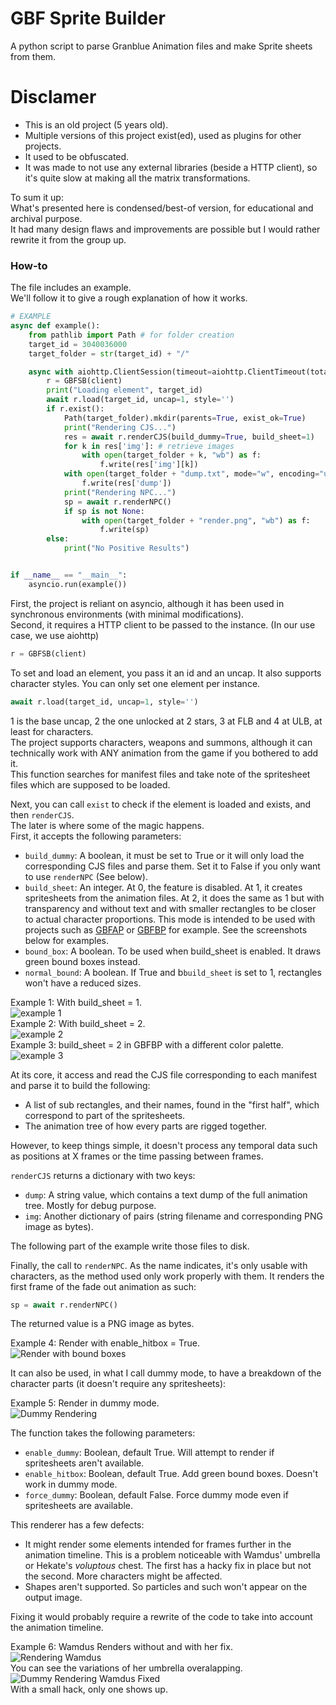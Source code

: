 # GBF Sprite Builder  
  
A python script to parse Granblue Animation files and make Sprite sheets from them.  
  
# Disclamer  
- This is an old project (5 years old).  
- Multiple versions of this project exist(ed), used as plugins for other projects.  
- It used to be obfuscated.  
- It was made to not use any external libraries (beside a HTTP client), so it's quite slow at making all the matrix transformations.  
  
To sum it up:  
What's presented here is condensed/best-of version, for educational and archival purpose.  
It had many design flaws and improvements are possible but I would rather rewrite it from the group up.  
  
### How-to  
The file includes an example.  
We'll follow it to give a rough explanation of how it works.  
  
```python
# EXAMPLE
async def example():
    from pathlib import Path # for folder creation
    target_id = 3040036000
    target_folder = str(target_id) + "/"

    async with aiohttp.ClientSession(timeout=aiohttp.ClientTimeout(total=50)) as client:
        r = GBFSB(client)
        print("Loading element", target_id)
        await r.load(target_id, uncap=1, style='')
        if r.exist():
            Path(target_folder).mkdir(parents=True, exist_ok=True)
            print("Rendering CJS...")
            res = await r.renderCJS(build_dummy=True, build_sheet=1)
            for k in res['img']: # retrieve images
                with open(target_folder + k, "wb") as f:
                    f.write(res['img'][k])
            with open(target_folder + "dump.txt", mode="w", encoding="utf-8") as f: # retrieve dump
                f.write(res['dump'])
            print("Rendering NPC...")
            sp = await r.renderNPC()
            if sp is not None:
                with open(target_folder + "render.png", "wb") as f:
                    f.write(sp)
        else:
            print("No Positive Results")


if __name__ == "__main__":
    asyncio.run(example())
```
  
First, the project is reliant on asyncio, although it has been used in synchronous environments (with minimal modifications).  
Second, it requires a HTTP client to be passed to the instance. (In our use case, we use aiohttp)  
```python
r = GBFSB(client)
```
To set and load an element, you pass it an id and an uncap. It also supports character styles. You can only set one element per instance.  
```python
await r.load(target_id, uncap=1, style='')
```
1 is the base uncap, 2 the one unlocked at 2 stars, 3 at FLB and 4 at ULB, at least for characters.  
The project supports characters, weapons and summons, although it can technically work with ANY animation from the game if you bothered to add it.  
This function searches for manifest files and take note of the spritesheet files which are supposed to be loaded.  
  
Next, you can call `exist` to check if the element is loaded and exists, and then `renderCJS`.  
The later is where some of the magic happens.  
First, it accepts the following parameters:  
- `build_dummy`: A boolean, it must be set to True or it will only load the corresponding CJS files and parse them. Set it to False if you only want to use `renderNPC` (See below).  
- `build_sheet`: An integer. At 0, the feature is disabled. At 1, it creates spritesheets from the animation files. At 2, it does the same as 1 but with transparency and without text and with smaller rectangles to be closer to actual character proportions. This mode is intended to be used with projects such as [GBFAP](https://github.com/MizaGBF/GBFAP) or [GBFBP](https://github.com/MizaGBF/GBFBP) for example. See the screenshots below for examples.  
- `bound_box`: A boolean. To be used when build_sheet is enabled. It draws green bound boxes instead.  
- `normal_bound`: A boolean. If True and b`build_sheet` is set to 1, rectangles won't have a reduced sizes.  
  
Example 1: With build_sheet = 1.  
![example 1](https://github.com/MizaGBF/GBFSB/blob/main/assets/readme_example_1.png?raw=true)  
Example 2: With build_sheet = 2.  
![example 2](https://github.com/MizaGBF/GBFSB/blob/main/assets/readme_example_2.png?raw=true)  
Example 3: build_sheet = 2 in GBFBP with a different color palette.  
![example 3](https://github.com/MizaGBF/GBFSB/blob/main/assets/readme_example_GBFBP.png?raw=true)  
  
At its core, it access and read the CJS file corresponding to each manifest and parse it to build the following:  
- A list of sub rectangles, and their names, found in the "first half", which correspond to part of the spritesheets.  
- The animation tree of how every parts are rigged together.  
  
However, to keep things simple, it doesn't process any temporal data such as positions at X frames or the time passing between frames.  
  
`renderCJS` returns a dictionary with two keys:  
- `dump`: A string value, which contains a text dump of the full animation tree. Mostly for debug purpose.  
- `img`: Another dictionary of pairs (string filename and corresponding PNG image as bytes).  
  
The following part of the example write those files to disk.  
  
Finally, the call to `renderNPC`. As the name indicates, it's only usable with characters, as the method used only work properly with them. It renders the first frame of the fade out animation as such:
```python
sp = await r.renderNPC()
```
The returned value is a PNG image as bytes.  
  
Example 4: Render with enable_hitbox = True.  
![Render with bound boxes](https://github.com/MizaGBF/GBFSB/blob/main/assets/readme_example_4.png?raw=true)
  
It can also be used, in what I call dummy mode, to have a breakdown of the character parts (it doesn't require any spritesheets):
  
Example 5: Render in dummy mode.  
![Dummy Rendering](https://github.com/MizaGBF/GBFSB/blob/main/assets/readme_example_5.png?raw=true)
  
The function takes the following parameters:
- `enable_dummy`: Boolean, default True. Will attempt to render if spritesheets aren't available.  
- `enable_hitbox`: Boolean, default True. Add green bound boxes. Doesn't work in dummy mode.  
- `force_dummy`: Boolean, default False. Force dummy mode even if spritesheets are available.
  
This renderer has a few defects:  
- It might render some elements intended for frames further in the animation timeline. This is a problem noticeable with Wamdus' umbrella or Hekate's *voluptous* chest. The first has a hacky fix in place but not the second. More characters might be affected.  
- Shapes aren't supported. So particles and such won't appear on the output image.  
  
Fixing it would probably require a rewrite of the code to take into account the animation timeline.  
  
Example 6: Wamdus Renders without and with her fix.  
![Rendering Wamdus](https://github.com/MizaGBF/GBFSB/blob/main/assets/readme_example_6a.png?raw=true)  
You can see the variations of her umbrella overalapping.  
![Dummy Rendering Wamdus Fixed](https://github.com/MizaGBF/GBFSB/blob/main/assets/readme_example_6b.png?raw=true)  
With a small hack, only one shows up.  